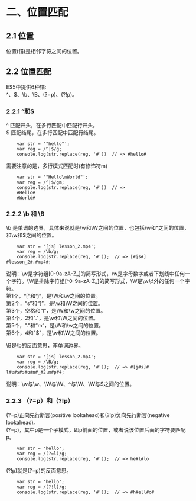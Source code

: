 # 二、位置匹配
## 2.1 位置
位置(锚)是相邻字符之间的位置。
## 2.2 位置匹配
ES5中提供6种锚:    
^、$、\b、\B、(?=p)、(?!p)。
### 2.2.1 ^和$
^ 匹配开头，在多行匹配中匹配行开头。    
$ 匹配结尾，在多行匹配中匹配行结尾。    
```
    var str = '"hello"';
    var reg = /^|$/g;
    console.log(str.replace(reg, '#'))  // => #hello#
```
需要注意的是，多行模式匹配时(有修饰符m)
```
    var str = '"Hello\nWorld"';
    var reg = /^|$/gm;
    console.log(str.replace(reg, '#'))  // => 
    #Hello#
    #World#
```
### 2.2.2 \b 和 \B
\b 是单词的边界，具体来说就是\w和\W之间的位置，也包括\w和^之间的位置，和\w和$之间的位置。
```
    var str = '[js] lesson_2.mp4';
    var reg = /\b/g;
    console.log(str.replace(reg, '#'));  // => [#js#] #lesson_2#.#mp4#;
```
说明：\w是字符组[0-9a-zA-Z_]的简写形式，\w是字母数字或者下划线中任何一个字符。\W是排除字符组[^0-9a-zA-Z_]的简写形式，\W是\w以外的任何一个字符。    
第1个，“[”和“j”，是\W和\w之间的位置。    
第2个，“s”和“]”，是\w和\W之间的位置。    
第3个，空格和“l”，是\W和\w之间的位置。    
第4个，2和"."，是\w和\W之间的位置。    
第5个，"."和“m”，是\W和\w之间的位置。    
第6个，4和"$"，是\w和\W之间的位置。    

\B是\b的反面意思，非单词边界。
```
    var str = '[js] lesson_2.mp4';
    var reg = /\B/g;
    console.log(str.replace(reg, '#'));  // => #[j#s]# l#e#s#s#o#n#_#2.m#p#4;
```
说明：\w与\w、\W与\W、^与\W、\W与$之间的位置。
### 2.2.3 （?=p）和（?!p）
(?=p)正向先行断言(positive lookahead)和(?!p)负向先行断言(negative lookahead)。    
(?=p)，其中p是一个子模式，即p前面的位置，或者说该位置后面的字符要匹配p。    
```
    var str = 'hello';
    var reg = /(?=l)/g;
    console.log(str.replace(reg, '#'));  // => he#l#lo
```
(?!p)就是(?=p)的反面意思。
```
    var str = 'hello';
    var reg = /(?!l)/g;
    console.log(str.replace(reg, '#'));  // => #h#ell#o#
```
